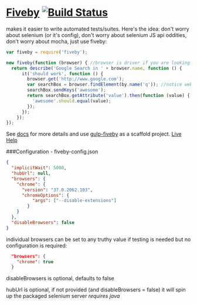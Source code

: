 [Fiveby](http://en.wikipedia.org/wiki/Five_by_five) [![Build Status](http://djin-jenkins01.dowjones.net/job/fiveby/badge/icon)](http://djin-jenkins01.dowjones.net/job/fiveby/)
========

makes it easier to write automated tests/suites. Here's the idea: don't worry about selenium (or it's config), don't worry about selenium JS api oddities, don't worry about mocha, just use fiveby:
```javascript
var fiveby = require('fiveby');

new fiveby(function (browser) { //browser is driver if you are looking at selenium docs
  return describe('Google Search in ' + browser.name, function () {
      it('should work', function () {
        browser.get('http://www.google.com');
        var searchBox = browser.findElement(by.name('q')); //notice webdriver.By convenience method
        searchBox.sendKeys('awesome');
        return searchBox.getAttribute('value').then(function (value) {
          'awesome'.should.equal(value);
        });
      });
    });
});
```
See [docs](https://github.dowjones.net/institutional/fiveby/docs) for more details and use [gulp-fiveby](https://github.dowjones.net/institutional/gulp-fiveby) as a scaffold project. [Live Help](https://dowjones.slack.com/messages/fiveby/)

###Configuration - fiveby-config.json

```json
{
  "implicitWait": 5000,
  "hubUrl": null,
  "browsers": {
    "chrome": {
      "version": "37.0.2062.103",
      "chromeOptions": {
          "args": ["--disable-extensions"]
        }
    }
  },
  "disableBrowsers": false
}
```
individual browsers can be set to any truthy value if testing is needed but no configuration is required:

```json
  "browsers": {
    "chrome": true
  }
```

disableBrowsers is optional, defaults to false

hubUrl is optional, if not provided (and disableBrowsers = false) it will spin up the packaged selenium server *requires java*
